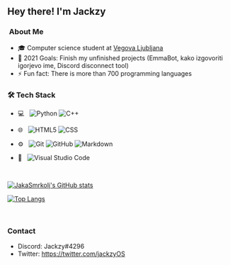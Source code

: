 <h2> Hey there! I'm Jackzy

<h3>&nbsp;About Me </h3>

- 🎓 Computer science student at [Vegova Ljubljana](https://www.vegova.si/)
- 🥅 2021 Goals: Finish my unfinished projects (EmmaBot, kako izgovoriti igorjevo ime, Discord disconnect tool)
- ⚡ Fun fact: There is more than 700 programming languages 

<h3> 🛠 Tech Stack </h3>

- 💻 &nbsp;
  ![Python](https://img.shields.io/badge/-Python-333333?style=flat&logo=python)
  ![C++](https://img.shields.io/badge/-C++-333333?style=flat&logo=C%2B%2B&logoColor=00599C)
  
- 🌐 &nbsp;
  ![HTML5](https://img.shields.io/badge/-HTML5-333333?style=flat&logo=HTML5)
  ![CSS](https://img.shields.io/badge/-CSS-333333?style=flat&logo=CSS3&logoColor=1572B6)
- ⚙️ &nbsp;
  ![Git](https://img.shields.io/badge/-Git-333333?style=flat&logo=git)
  ![GitHub](https://img.shields.io/badge/-GitHub-333333?style=flat&logo=github)
  ![Markdown](https://img.shields.io/badge/-Markdown-333333?style=flat&logo=markdown)
- 🔧 &nbsp;
  ![Visual Studio Code](https://img.shields.io/badge/-Visual%20Studio%20Code-333333?style=flat&logo=visual-studio-code&logoColor=007ACC)

<br/>

[![JakaSmrkolj's GitHub stats](https://github-readme-stats.vercel.app/api?username=JakaSmrkolj&show_icons=true&theme=radical)](https://github.com/anuraghazra/github-readme-stats)

[![Top Langs](https://github-readme-stats.vercel.app/api/top-langs/?username=JakaSmrkolj&theme=radical)](https://github.com/MaticBabnik)

<br/>

<h3>Contact </h3>

- Discord: Jackzy#4296
- Twitter: https://twitter.com/jackzyOS
